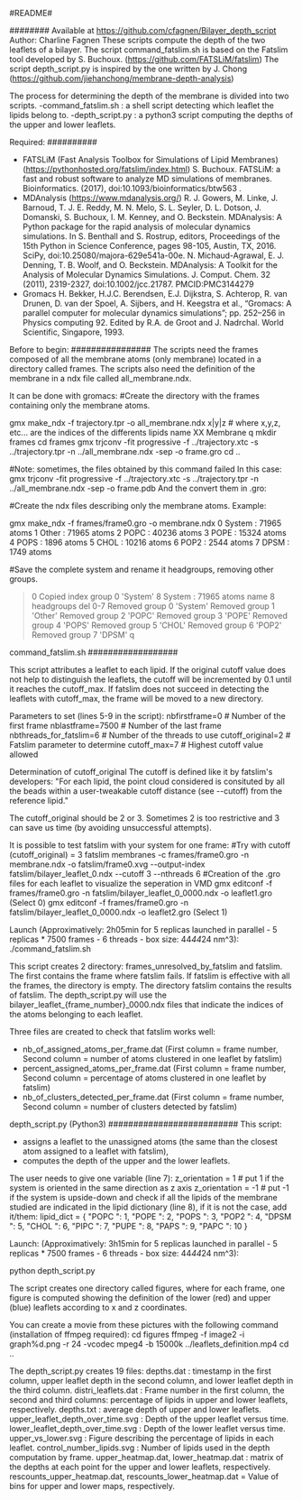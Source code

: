#README#

########
Available at https://github.com/cfagnen/Bilayer_depth_script
Author: Charline Fagnen
These scripts compute the depth of the two leaflets of a bilayer.
The script command_fatslim.sh is based on the Fatslim tool developed by S. Buchoux. (https://github.com/FATSLiM/fatslim)
The script depth_script.py is inspired by the one written by J. Chong (https://github.com/jiehanchong/membrane-depth-analysis) 


The process for determining the depth of the membrane is divided into two scripts.
-command_fatslim.sh : a shell script detecting which leaflet the lipids belong to.
-depth_script.py : a python3 script computing the depths of the upper and lower leaflets.

Required:
##########
- FATSLiM (Fast Analysis Toolbox for Simulations of Lipid Membranes)
  (https://pythonhosted.org/fatslim/index.html)
  S. Buchoux. FATSLiM: a fast and robust software to analyze MD simulations of membranes. Bioinformatics. (2017), doi:10.1093/bioinformatics/btw563 . 
- MDAnalysis
  (https://www.mdanalysis.org/)
   R. J. Gowers, M. Linke, J. Barnoud, T. J. E. Reddy, M. N. Melo, S. L. Seyler, D. L. Dotson, J. Domanski, S. Buchoux, I. M. Kenney, and O. Beckstein. MDAnalysis: A Python package for the rapid analysis of molecular dynamics simulations. In S. Benthall and S. Rostrup, editors, Proceedings of the 15th Python in Science Conference, pages 98-105, Austin, TX, 2016. SciPy, doi:10.25080/majora-629e541a-00e.
   N. Michaud-Agrawal, E. J. Denning, T. B. Woolf, and O. Beckstein. MDAnalysis: A Toolkit for the Analysis of Molecular Dynamics Simulations. J. Comput. Chem. 32 (2011), 2319-2327, doi:10.1002/jcc.21787. PMCID:PMC3144279
- Gromacs
  H. Bekker, H.J.C. Berendsen, E.J. Dijkstra, S. Achterop, R. van Drunen, D. van der Spoel, A. Sijbers, and H. Keegstra et al., “Gromacs: A parallel computer for molecular dynamics simulations”; pp. 252–256 in Physics computing 92. Edited by R.A. de Groot and J. Nadrchal. World Scientific, Singapore, 1993.


Before to begin:
################
The scripts need the frames composed of all the membrane atoms (only membrane) located in a directory called frames.
The scripts also need the definition of the membrane in a ndx file called all_membrane.ndx.

It can be done with gromacs:
#Create the directory with the frames containing only the membrane atoms.

gmx make_ndx -f trajectory.tpr -o all_membrane.ndx
x|y|z # where x,y,z, etc... are the indices of the differents lipids
name XX Membrane
q
mkdir frames
cd frames
gmx trjconv -fit progressive -f ../trajectory.xtc -s ../trajectory.tpr -n ../all_membrane.ndx -sep -o frame.gro
cd ..

#Note: sometimes, the files obtained by this command failed
In this case:
gmx trjconv -fit progressive -f ../trajectory.xtc -s ../trajectory.tpr -n ../all_membrane.ndx -sep -o frame.pdb
And the convert them in .gro:


#Create the ndx files describing only the membrane atoms. 
Example:

gmx make_ndx -f frames/frame0.gro -o membrane.ndx
  0 System              : 71965 atoms
  1 Other               : 71965 atoms
  2 POPC                : 40236 atoms
  3 POPE                : 15324 atoms
  4 POPS                :  1896 atoms
  5 CHOL                : 10216 atoms
  6 POP2                :  2544 atoms
  7 DPSM                :  1749 atoms

#Save the complete system and rename it headgroups, removing other groups.
> 0
Copied index group 0 'System'
  8 System              : 71965 atoms
> name 8 headgroups
> del 0-7
Removed group 0 'System'
Removed group 1 'Other'
Removed group 2 'POPC'
Removed group 3 'POPE'
Removed group 4 'POPS'
Removed group 5 'CHOL'
Removed group 6 'POP2'
Removed group 7 'DPSM'
> q



command_fatslim.sh
##################

This script attributes a leaflet to each lipid.
If the original cutoff value does not help to distinguish the leaflets, the cutoff will be incremented by 0.1 until it reaches the cutoff_max.
If fatslim does not succeed in detecting the leaflets with cutoff_max, the frame will be moved to a new directory.

Parameters to set (lines 5-9 in the script):
nbfirstframe=0            # Number of the first frame
nblastframe=7500          # Number of the last frame
nbthreads_for_fatslim=6   # Number of the threads to use
cutoff_original=2         # Fatslim parameter to determine
cutoff_max=7              # Highest cutoff value allowed


Determination of cutoff_original
The cutoff is defined like it by fatslim's developers:
"For each lipid, the point cloud considered is consituted by all the beads within a user-tweakable cutoff distance (see --cutoff) from the reference lipid."

The cutoff_original should be 2 or 3. Sometimes 2 is too restrictive and 3 can save us time (by avoiding unsuccessful attempts).

It is possible to test fatslim with your system for one frame:
#Try with cutoff (cutoff_original) = 3
fatslim membranes -c frames/frame0.gro -n membrane.ndx -o fatslim/frame0.xvg --output-index fatslim/bilayer_leaflet_0.ndx --cutoff 3  --nthreads 6
#Creation of the .gro files for each leaflet to visualize the seperation in VMD
gmx  editconf -f frames/frame0.gro -n fatslim/bilayer_leaflet_0_0000.ndx -o leaflet1.gro (Select 0)
gmx  editconf -f frames/frame0.gro -n fatslim/bilayer_leaflet_0_0000.ndx -o leaflet2.gro (Select 1)


Launch (Approximatively: 2h05min for 5 replicas launched in parallel - 5 replicas * 7500 frames - 6 threads - box size: 44*44*24 nm^3):
./command_fatslim.sh

This script creates 2 directory: frames_unresolved_by_fatslim and fatslim.
The first contains the frame where fatslim fails. If fatslim is effective with all the frames, the directory is empty.
The directory fatslim contains the results of fatslim. The depth_script.py will use the bilayer_leaflet_{frame_number}_0000.ndx files that indicate the indices of the atoms belonging to each leaflet.

Three files are created to check that fatslim works well:
- nb_of_assigned_atoms_per_frame.dat (First column = frame number, Second column = number of atoms clustered in one leaflet by fatslim)
- percent_assigned_atoms_per_frame.dat (First column = frame number, Second column = percentage of atoms clustered in one leaflet by fatslim)
- nb_of_clusters_detected_per_frame.dat (First column = frame number, Second column = number of clusters detected by fatslim)



depth_script.py (Python3)
##########################
This script:
- assigns a leaflet to the unassigned atoms (the same than the closest atom assigned to a leaflet with fatslim),
- computes the depth of the upper and the lower leaflets.
 
The user needs to give one variable (line 7):
	z_orientation = 1 # put 1 if the system is oriented in the same direction as z axis
	z_orientation = -1 # put -1 if the system is upside-down
and check if all the lipids of the membrane studied are indicated in the lipid dictionary (line 8), if it is not the case, add it/them:
lipid_dict = {
        "POPC ": 1,
        "POPE ": 2,
        "POPS ": 3,
        "POP2 ": 4,
        "DPSM ": 5,
        "CHOL ": 6,
        "PIPC ": 7,
        "PUPE ": 8,
        "PAPS ": 9,
        "PAPC ": 10
        }

Launch: (Approximatively: 3h15min for 5 replicas launched in parallel - 5 replicas * 7500 frames - 6 threads - box size: 44*44*24 nm^3):

python depth_script.py

The script creates one directory called figures, where for each frame, one figure is computed showing the definition of the lower (red) and upper (blue) leaflets according to x and z coordinates. 

You can create a movie from these pictures with the following command (installation of ffmpeg required):
cd figures
ffmpeg -f image2 -i graph%d.png -r 24 -vcodec mpeg4 -b 15000k ../leaflets_definition.mp4
cd ..

The depth_script.py creates 19 files: 
depths.dat : timestamp in the first column, upper leaflet depth in the second column, and lower leaflet depth in the third column.
distri_leaflets.dat : Frame number in the first column, the second and third columns: percentage of lipids in upper and lower leaflets, respectively.
depths.txt : average depth of upper and lower leaflets.
upper_leaflet_depth_over_time.svg : Depth of the upper leaflet versus time.
lower_leaflet_depth_over_time.svg : Depth of the lower leaflet versus time.
upper_vs_lower.svg : Figure describing the percentage of lipids in each leaflet.
control_number_lipids.svg : Number of lipids used in the depth computation by frame.
upper_heatmap.dat, lower_heatmap.dat : matrix of the depths at each point for the upper and lower leaflets, respectively.
rescounts_upper_heatmap.dat, rescounts_lower_heatmap.dat = Value of bins for upper and lower maps, respectively.


